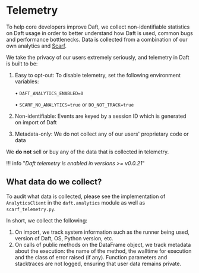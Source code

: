 # Telemetry

To help core developers improve Daft, we collect non-identifiable statistics on Daft usage in order to better understand how Daft is used, common bugs and performance bottlenecks. Data is collected from a combination of our own analytics and [Scarf](https://scarf.sh).

We take the privacy of our users extremely seriously, and telemetry in Daft is built to be:

1. Easy to opt-out: To disable telemetry, set the following environment variables:

    • `DAFT_ANALYTICS_ENABLED=0`

    • `SCARF_NO_ANALYTICS=true` or `DO_NOT_TRACK=true`

2. Non-identifiable: Events are keyed by a session ID which is generated on import of Daft
3. Metadata-only: We do not collect any of our users' proprietary code or data

We **do not** sell or buy any of the data that is collected in telemetry.

!!! info "*Daft telemetry is enabled in versions >= v0.0.21*"

## What data do we collect?

To audit what data is collected, please see the implementation of `AnalyticsClient` in the `daft.analytics` module as well as `scarf_telemetry.py`.

In short, we collect the following:

1. On import, we track system information such as the runner being used, version of Daft, OS, Python version, etc.
2. On calls of public methods on the DataFrame object, we track metadata about the execution: the name of the method, the walltime for execution and the class of error raised (if any). Function parameters and stacktraces are not logged, ensuring that user data remains private.
